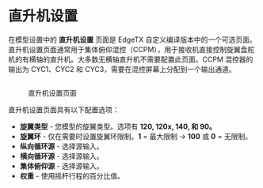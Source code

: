 # 直升机设置

在模型设置中的 **直升机设置** 页面是 EdgeTX 自定义编译版本中的一个可选页面。直升机设置页面通常用于集体俯仰混控（CCPM），用于接收机直接控制旋翼盘舵机的有横轴的直升机。大多数无横轴直升机不需要配置此页面。CCPM 混控器的输出为 CYC1、CYC2 和 CYC3，需要在混控屏幕上分配到一个输出通道。

<figure><img src="https://edgetx-static.zkl2333.com/helisetup.jpg" alt=""><figcaption><p>直升机设置页面</p></figcaption></figure>

直升机设置页面具有以下配置选项：

* **旋翼类型** - 您模型的旋翼类型。选项有 **120, 120x, 140, 和 90。**
* **旋翼环** - 仅在需要时设置旋翼环限制。**1** = 最大限制 -> **100** 或 **0** = 无限制。&#x20;
* **纵向循环源** - 选择源输入。
* **横向循环源** - 选择源输入。
* **集体俯仰源** - 选择源输入。&#x20;
* **权重** - 使用摇杆行程的百分比值。&#x20;